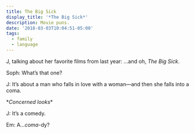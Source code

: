```yaml
---
title: The Big Sick
display_title: '*The Big Sick*'
description: Movie puns.
date: '2018-03-03T10:04:51-05:00'
tags:
  - family
  - language
---
```

J, talking about her favorite films from last year: …and oh, *The Big Sick*.

Soph: What’s that one?

J: It’s about a man who falls in love with a woman—and then she falls into a coma.

\**Concerned looks*\*

J: It’s a comedy.

Em: A…*coma*-dy?
